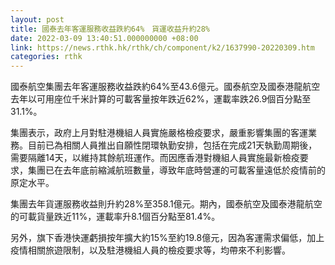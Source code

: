 ```yaml
---
layout: post
title: 國泰去年客運服務收益跌約64%　貨運收益升約28%
date: 2022-03-09 13:40:51.000000000 +08:00
link: https://news.rthk.hk/rthk/ch/component/k2/1637990-20220309.htm
categories: rthk
---
```


國泰航空集團去年客運服務收益跌約64%至43.6億元。國泰航空及國泰港龍航空去年以可用座位千米計算的可載客量按年跌近62%，運載率跌26.9個百分點至31.1%。

集團表示，政府上月對駐港機組人員實施嚴格檢疫要求，嚴重影響集團的客運業務。目前已為相關人員推出自願性閉環執勤安排，包括在完成21天執勤周期後，需要隔離14天，以維持其餘航班運作。而因應香港對機組人員實施最新檢疫要求，集團已在去年底前縮減航班數量，導致年底時營運的可載客量遠低於疫情前的原定水平。

集團去年貨運服務收益則升約28%至358.1億元。期內，國泰航空及國泰港龍航空的可載貨量跌近11%，運載率升8.1個百分點至81.4%。

另外，旗下香港快運虧損按年擴大約15%至約19.8億元，因為客運需求偏低，加上疫情相關旅遊限制，以及駐港機組人員的檢疫要求等，均帶來不利影響。
